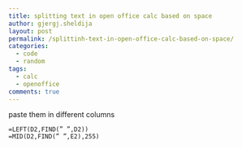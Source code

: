 ```yaml
---
title: splitting text in open office calc based on space
author: gjergj.sheldija
layout: post
permalink: /splittinh-text-in-open-office-calc-based-on-space/
categories:
  - code
  - random
tags:
  - calc
  - openoffice
comments: true
---
```

paste them in different columns

```
=LEFT(D2,FIND(” ”,D2))
=MID(D2,FIND(” ”,E2),255) 
```
